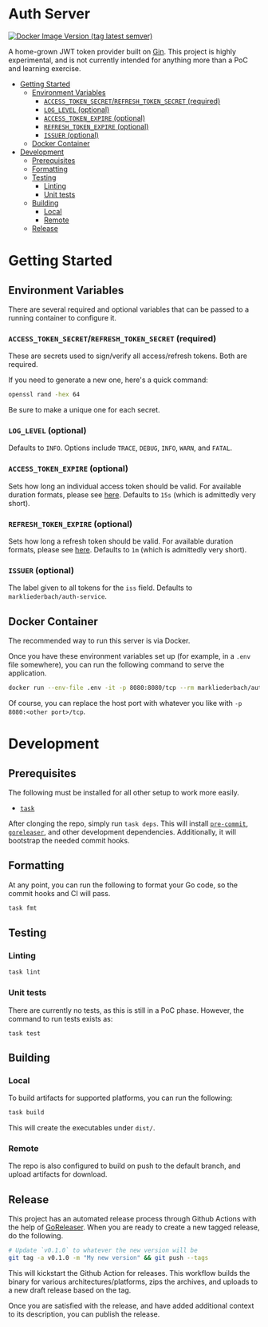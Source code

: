 # Auth Server <!-- omit in toc -->
[![Docker Image Version (tag latest semver)](https://img.shields.io/docker/v/markliederbach/auth-server/latest?label=docker%20image)](https://hub.docker.com/r/markliederbach/auth-server)

A home-grown JWT token provider built on [Gin](https://github.com/gin-gonic/gin). This project is highly experimental, and is not currently intended for anything more than a PoC and learning exercise.

- [Getting Started](#getting-started)
  - [Environment Variables](#environment-variables)
    - [`ACCESS_TOKEN_SECRET`/`REFRESH_TOKEN_SECRET` (required)](#access_token_secretrefresh_token_secret-required)
    - [`LOG_LEVEL` (optional)](#log_level-optional)
    - [`ACCESS_TOKEN_EXPIRE` (optional)](#access_token_expire-optional)
    - [`REFRESH_TOKEN_EXPIRE` (optional)](#refresh_token_expire-optional)
    - [`ISSUER` (optional)](#issuer-optional)
  - [Docker Container](#docker-container)
- [Development](#development)
  - [Prerequisites](#prerequisites)
  - [Formatting](#formatting)
  - [Testing](#testing)
    - [Linting](#linting)
    - [Unit tests](#unit-tests)
  - [Building](#building)
    - [Local](#local)
    - [Remote](#remote)
  - [Release](#release)

# Getting Started

## Environment Variables
There are several required and optional variables that can be passed to a running container to configure it.

### `ACCESS_TOKEN_SECRET`/`REFRESH_TOKEN_SECRET` (required)
These are secrets used to sign/verify all access/refresh tokens. Both are required.

If you need to generate a new one, here's a quick command:
```bash
openssl rand -hex 64
```

Be sure to make a unique one for each secret.

### `LOG_LEVEL` (optional)
Defaults to `INFO`. Options include `TRACE`, `DEBUG`, `INFO`, `WARN`, and `FATAL`.

### `ACCESS_TOKEN_EXPIRE` (optional)
Sets how long an individual access token should be valid. For available duration formats, please see [here](https://golang.org/pkg/time/#ParseDuration). Defaults to `15s` (which is admittedly very short).

### `REFRESH_TOKEN_EXPIRE` (optional)
Sets how long a refresh token should be valid. For available duration formats, please see [here](https://golang.org/pkg/time/#ParseDuration). Defaults to `1m` (which is admittedly very short).

### `ISSUER` (optional)
The label given to all tokens for the `iss` field. Defaults to `markliederbach/auth-service`.

## Docker Container
The recommended way to run this server is via Docker.

Once you have these environment variables set up (for example, in a `.env` file somewhere), you can run the following command to serve the application.

```bash
docker run --env-file .env -it -p 8080:8080/tcp --rm markliederbach/auth-server:latest
```

Of course, you can replace the host port with whatever you like with `-p 8080:<other port>/tcp`.

# Development
## Prerequisites
The following must be installed for all other setup to work more easily.
- [`task`](https://taskfile.dev/#/installation)

After clonging the repo, simply run `task deps`. This will install [`pre-commit`](https://pre-commit.com/), [`goreleaser`](https://goreleaser.com/intro/), and other development dependencies. Additionally, it will bootstrap the needed commit hooks.

## Formatting
At any point, you can run the following to format your Go code, so the commit hooks and CI will pass.
```bash
task fmt
```

## Testing
### Linting
```bash
task lint
```
### Unit tests
There are currently no tests, as this is still in a PoC phase. However, the command to run tests exists as:
```
task test
```

## Building
### Local
To build artifacts for supported platforms, you can run the following:
```bash
task build
```
This will create the executables under `dist/`.

### Remote
The repo is also configured to build on push to the default branch, and upload artifacts for download.

## Release
This project has an automated release process through Github Actions with the help of [GoReleaser](https://goreleaser.com/intro/). When you are ready to create a new tagged release, do the following.

```bash
# Update `v0.1.0` to whatever the new version will be
git tag -a v0.1.0 -m "My new version" && git push --tags
```

This will kickstart the Github Action for releases. This workflow builds the binary for various
architectures/platforms, zips the archives, and uploads to a new draft release based on the tag.

Once you are satisfied with the release, and have added additional context to its description, you can publish the release.